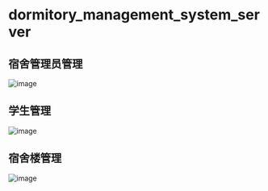 # dormitory_management_system_server
## 宿舍管理员管理
![image](https://github.com/user-attachments/assets/c246ec4b-dcb9-4cfb-9d39-f36715fcddaf)
## 学生管理
![image](https://github.com/user-attachments/assets/f349f712-e901-49da-ab2e-31448a919d0b)
## 宿舍楼管理
![image](https://github.com/user-attachments/assets/e83581ed-f661-4429-920a-20790762255b)


